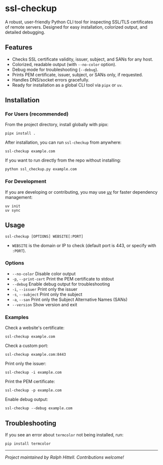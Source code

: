 # ssl-checkup

A robust, user-friendly Python CLI tool for inspecting SSL/TLS certificates of remote servers. Designed for easy installation, colorized output, and detailed debugging.

## Features

- Checks SSL certificate validity, issuer, subject, and SANs for any host.
- Colorized, readable output (with `--no-color` option).
- Debug mode for troubleshooting (`--debug`).
- Prints PEM certificate, issuer, subject, or SANs only, if requested.
- Handles DNS/socket errors gracefully.
- Ready for installation as a global CLI tool via `pipx` or `uv`.

## Installation

### For Users (recommended)

From the project directory, install globally with pipx:

```
pipx install .
```

After installation, you can run `ssl-checkup` from anywhere:

```
ssl-checkup example.com
```

If you want to run directly from the repo without installing:

```
python ssl_checkup.py example.com
```

### For Development

If you are developing or contributing, you may use [uv](https://github.com/astral-sh/uv) for faster dependency management:

```
uv init
uv sync
```

## Usage

```
ssl-checkup [OPTIONS] WEBSITE[:PORT]
```

- `WEBSITE` is the domain or IP to check (default port is 443, or specify with `:PORT`).

### Options

- `--no-color` Disable color output
- `-p`, `--print-cert` Print the PEM certificate to stdout
- `--debug` Enable debug output for troubleshooting
- `-i`, `--issuer` Print only the issuer
- `-s`, `--subject` Print only the subject
- `-a`, `--san` Print only the Subject Alternative Names (SANs)
- `--version` Show version and exit

### Examples

Check a website's certificate:

```
ssl-checkup example.com
```

Check a custom port:

```
ssl-checkup example.com:8443
```

Print only the issuer:

```
ssl-checkup -i example.com
```

Print the PEM certificate:

```
ssl-checkup -p example.com
```

Enable debug output:

```
ssl-checkup --debug example.com
```

## Troubleshooting

If you see an error about `termcolor` not being installed, run:

```
pip install termcolor
```

---

_Project maintained by Ralph Hittell. Contributions welcome!_
